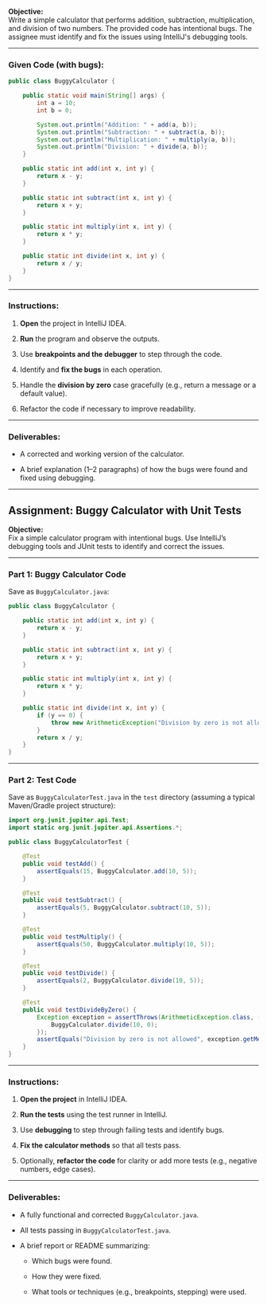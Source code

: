 
**Objective:**  
Write a simple calculator that performs addition, subtraction, multiplication, and division of two numbers. The provided code has intentional bugs. The assignee must identify and fix the issues using IntelliJ's debugging tools.

---

### **Given Code (with bugs):**

```java
public class BuggyCalculator {

    public static void main(String[] args) {
        int a = 10;
        int b = 0;

        System.out.println("Addition: " + add(a, b));
        System.out.println("Subtraction: " + subtract(a, b));
        System.out.println("Multiplication: " + multiply(a, b));
        System.out.println("Division: " + divide(a, b)); 
    }

    public static int add(int x, int y) {
        return x - y; 
    }

    public static int subtract(int x, int y) {
        return x + y; 
    }

    public static int multiply(int x, int y) {
        return x * y;
    }

    public static int divide(int x, int y) {
        return x / y; 
    }
}
```

---

### **Instructions:**

1. **Open** the project in IntelliJ IDEA.
    
2. **Run** the program and observe the outputs.
    
3. Use **breakpoints and the debugger** to step through the code.
    
4. Identify and **fix the bugs** in each operation.
    
5. Handle the **division by zero** case gracefully (e.g., return a message or a default value).
    
6. Refactor the code if necessary to improve readability.
    

---

### **Deliverables:**

- A corrected and working version of the calculator.
    
- A brief explanation (1–2 paragraphs) of how the bugs were found and fixed using debugging.
    

---
## **Assignment: Buggy Calculator with Unit Tests**

**Objective:**  
Fix a simple calculator program with intentional bugs. Use IntelliJ’s debugging tools and JUnit tests to identify and correct the issues.

---

### **Part 1: Buggy Calculator Code**

Save as `BuggyCalculator.java`:

```java
public class BuggyCalculator {

    public static int add(int x, int y) {
        return x - y; 
    }

    public static int subtract(int x, int y) {
        return x + y; 
    }

    public static int multiply(int x, int y) {
        return x * y;
    }

    public static int divide(int x, int y) {
        if (y == 0) {
            throw new ArithmeticException("Division by zero is not allowed");
        }
        return x / y;
    }
}
```

---

### **Part 2: Test Code**

Save as `BuggyCalculatorTest.java` in the `test` directory (assuming a typical Maven/Gradle project structure):

```java
import org.junit.jupiter.api.Test;
import static org.junit.jupiter.api.Assertions.*;

public class BuggyCalculatorTest {

    @Test
    public void testAdd() {
        assertEquals(15, BuggyCalculator.add(10, 5));
    }

    @Test
    public void testSubtract() {
        assertEquals(5, BuggyCalculator.subtract(10, 5));
    }

    @Test
    public void testMultiply() {
        assertEquals(50, BuggyCalculator.multiply(10, 5));
    }

    @Test
    public void testDivide() {
        assertEquals(2, BuggyCalculator.divide(10, 5));
    }

    @Test
    public void testDivideByZero() {
        Exception exception = assertThrows(ArithmeticException.class, () -> {
            BuggyCalculator.divide(10, 0);
        });
        assertEquals("Division by zero is not allowed", exception.getMessage());
    }
}
```

---

### **Instructions:**

1. **Open the project** in IntelliJ IDEA.
    
2. **Run the tests** using the test runner in IntelliJ.
    
3. Use **debugging** to step through failing tests and identify bugs.
    
4. **Fix the calculator methods** so that all tests pass.
    
5. Optionally, **refactor the code** for clarity or add more tests (e.g., negative numbers, edge cases).
    

---

### **Deliverables:**

- A fully functional and corrected `BuggyCalculator.java`.
    
- All tests passing in `BuggyCalculatorTest.java`.
    
- A brief report or README summarizing:
    
    - Which bugs were found.
        
    - How they were fixed.
        
    - What tools or techniques (e.g., breakpoints, stepping) were used.
        

